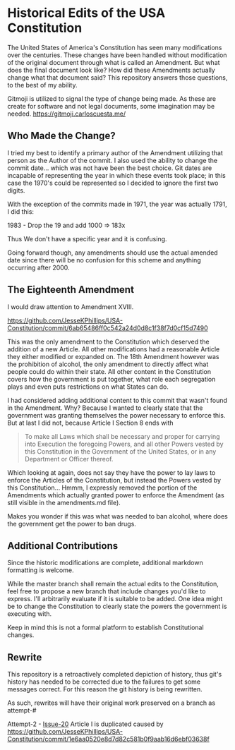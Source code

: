 # Historical Edits of the USA Constitution

The United States of America's Constitution has seen many modifications over
the centuries. These changes have been handled without modification of the
original document through what is called an Amendment. But what does the final
document look like? How did these Amendments actually change what that document
said? This repository answers those questions, to the best of my ability.

Gitmoji is utilized to signal the type of change being made. As these are
create for software and not legal documents, some imagination may be needed.
https://gitmoji.carloscuesta.me/

## Who Made the Change?

I tried my best to identify a primary author of the Amendment utilizing that
person as the Author of the commit. I also used the ability to change the
commit date... which was not have been the best choice. Git dates are incapable
of representing the year in which these events took place; in this case the
1970's could be represented so I decided to ignore the first two digits.

With the exception of the commits made in 1971, the year was actually 1791,
I did this:

1983 - Drop the 19 and add 1000 => 183x

Thus We don't have a specific year and it is confusing.

Going forward though, any amendments should use the actual amended date since
there will be no confusion for this scheme and anything occurring after 2000.

## The Eighteenth Amendment

I would draw attention to Amendment XVIII.

https://github.com/JesseKPhillips/USA-Constitution/commit/6ab65486ff0c542a24d0d8c1f38f7d0cf15d7490

This was the only amendment to the Constitution which deserved the addition of
a new Article. All other modifications had a reasonable Article they either
modified or expanded on. The 18th Amendment however was the prohibition of
alcohol, the only amendment to directly affect what people could do within
their state. All other content in the Constitution covers how the government
is put together, what role each segregation plays and even puts restrictions on
what States can do.

I had considered adding additional content to this commit that wasn't found in
the Amendment. Why? Because I wanted to clearly state that the government was
granting themselves the power necessary to enforce this. But at last I did not,
because Article I Section 8 ends with

> To make all Laws which shall be necessary and proper for carrying into
Execution the foregoing Powers, and all other Powers vested by this
Constitution in the Government of the United States, or in any Department or
Officer thereof.

Which looking at again, does not say they have the power to lay laws to enforce
the Articles of the Constitution, but instead the Powers vested by this
Constitution... Hmmm, I expressly removed the portion of the Amendments which
actually granted power to enforce the Amendment (as still visible in the
amendments.md file).

Makes you wonder if this was what was needed to ban alcohol, where does the
government get the power to ban drugs.

## Additional Contributions

Since the historic modifications are complete, additional markdown formatting
is welcome.

While the master branch shall remain the actual edits to the Constitution, feel
free to propose a new branch that include changes you'd like to express. I'll
arbitrarily evaluate if it is suitable to be added. One idea might be to change
the Constitution to clearly state the powers the government is executing with.

Keep in mind this is not a formal platform to establish Constitutional changes.

## Rewrite

This repository is a retroactively completed depiction of history, thus git's
history has needed to be corrected due to the failures to get some messages
correct. For this reason the git history is being rewritten.

As such, rewrites will have their original work preserved on a branch as
attempt-#

Attempt-2 - [Issue-20](https://github.com/JesseKPhillips/USA-Constitution/issues/20)
Article I is duplicated caused by https://github.com/JesseKPhillips/USA-Constitution/commit/1e6aa0520e8d7d82c581b0f9aab16d6ebf03638f
